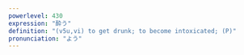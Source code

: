 ```yaml
---
powerlevel: 430
expression: "酔う"
definition: "(v5u,vi) to get drunk; to become intoxicated; (P)"
pronunciation: "よう"
---
```

